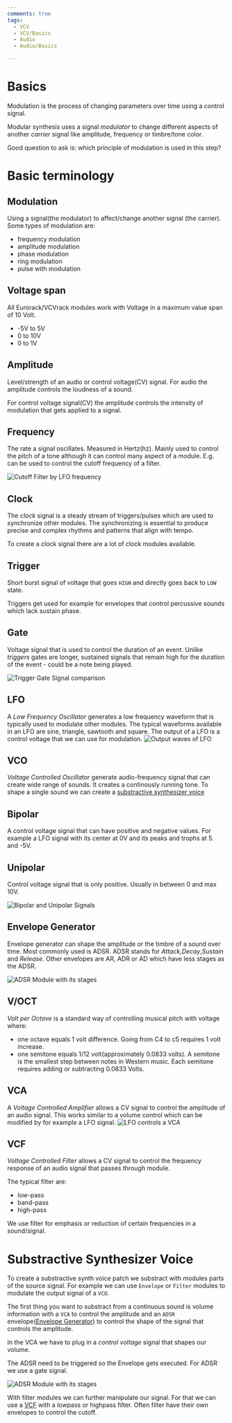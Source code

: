 ```yaml
---
comments: true
tags:
  - VCV
  - VCV/Basics
  - Audio
  - Audio/Basics

---
```

# Basics

Modulation is the process of changing parameters over time using a control signal. 

Modular synthesis uses a signal *modulator* to change different aspects of another *carrier* signal like amplitude, frequency or timbre/tone color.

Good question to ask is: which principle of modulation is used in this step?


# Basic terminology

## Modulation
Using a signal(the modulator) to affect/change another signal (the carrier).
Some types of modulation are:
- frequency modulation
- amplitude modulation
- phase modulation
- ring modulation
- pulse with modulation

## Voltage span
All Eurorack/VCVrack modules work with Voltage in a maximum value span of 10 Volt.
- -5V to 5V
- 0 to 10V
- 0 to 1V

## Amplitude
Level/strength of an audio or control voltage(CV) signal.
For audio the amplitude controls the loudness of a sound.

For control voltage signal(CV) the amplitude controls the intensity of modulation that gets applied to a signal.

## Frequency
The rate a signal oscillates. Measured in Hertz(hz).
Mainly used to control the pitch of a tone although it can control many aspect of a module. E.g. can be used to control the cutoff frequency of a filter.

![Cutoff Filter by LFO frequency](../img/CutoffFrequencyFilter.png)

## Clock
The *clock* signal is a steady stream of triggers/pulses which are used to synchronize other modules. The synchronizing is essential to produce precise and complex rhythms and patterns that align with tempo.

To create a clock signal there are a lot of clock modules available.

## Trigger
Short burst signal of voltage that goes `HIGH` and directly goes back to `LOW` state.

Triggers get used for example for envelopes that control percussive sounds which lack sustain phase.

## Gate
Voltage signal that is used to control the duration of an event. Unlike *triggers* gates are longer, sustained signals that remain high for the duration of the event - could be a note being played.

![Trigger Gate Signal comparison](../img/TriggerGateSignalComparison.png)

## LFO
A *Low Frequency Oscillator* generates a low frequency waveform that is typically used to modulate other modules. The typical waveforms available in an LFO are sine, triangle, sawtooth and square. The output of a LFO is a control voltage that we can use for modulation. 
![Output waves of LFO](../img/WavesLFO.png)

## VCO
*Voltage Controlled Oscillator* generate audio-frequency signal that can create wide range of sounds. It creates a continously running tone. To shape a single sound we can create a [substractive synthesizer voice](#substractive-synthesizer-voice)

## Bipolar
A control voltage signal that can have positive and negative values. For example a LFO signal with its center at 0V and its peaks and trophs at 5. and -5V.

## Unipolar
Control voltage signal that is only positive. Usually in between 0 and max 10V.

![Bipolar and Unipolar Signals](../img/UniBiPolarSignal.png)

## Envelope Generator
Envelope generator can shape the amplitude or the timbre of a sound over time. Most commonly used is ADSR.
ADSR stands for *Attack*,*Decay*,*Sustain* and *Release*. Other envelopes are AR, ADR or AD which have less stages as the ADSR.

![ADSR Module with its stages](../img/ADSR.png)

## V/OCT
*Volt per Octave* is a standard way of controlling musical pitch with voltage where:
- one octave equals 1 volt difference. 
  Going from C4 to c5 requires 1 volt increase.
- one semitone equals 1/12 volt(approximately 0.0833 volts).
  A semitone is the smallest step between notes in Western music. Each semitone requires adding or subtracting 0.0833 Volts.

## VCA
A *Voltage Controlled Amplifier* allows a CV signal to control the amplitude of an audio signal. This works similar to a volume control which can be modified by for example a LFO signal.
![LFO controls a VCA](../img/LFOControlsVCA.png)

## VCF
*Voltage Controlled Filter* allows a CV signal to control the frequency response of an audio signal that passes through module.

The typical filter are:
- low-pass
- band-pass
- high-pass

We use filter for emphasis or reduction of certain frequencies in a sound/signal.


# Substractive Synthesizer Voice
To create a substractive synth voice patch we substract with modules parts of the source signal. For example we can use `Envelope` or `Filter` modules to modulate the output signal of a `VCO`.

The first thing you want to substract from a continuous sound is volume information with a `VCA` to control the amplitude and an `ADSR` envelope([Envelope Generator](#envelope-generator)) to control the shape of the signal that controls the amplitude.

In the VCA we have to plug in a *control voltage* signal that shapes our volume.

The ADSR need to be triggered so the Envelope gets executed. For ADSR we use a gate signal.

![ADSR Module with its stages](../img/BasicSubstractingPatch.png)

With filter modules we can further manipulate our signal. For that we can use a [VCF](#vcf) with a lowpass or highpass filter. Often filter have their own envelopes to control the cutoff.


